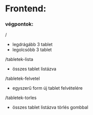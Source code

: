 
# Frontend:

### végpontok:

/
- legdrágább 3 tablet
- legolcsóbb 3 tablet

/tabletek-lista
- összes tablet listázva

/tabletek-felvetel
- egyszerű form új tablet felvételére

/tabletek-torles
- összes tablet listázva törlés gombbal